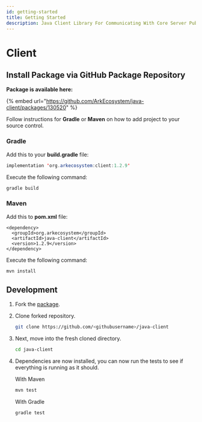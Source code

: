 ```yaml
---
id: getting-started
title: Getting Started
description: Java Client Library For Communicating With Core Server Public REST API
---
```


# Client

## Install Package via GitHub Package Repository

**Package is available here:**

{% embed url="https://github.com/ArkEcosystem/java-client/packages/130520" %}

Follow instructions for **Gradle** or **Maven** on how to add project to your source control.

### Gradle

Add this to your **build.gradle** file:

```java
implementation 'org.arkecosystem:client:1.2.9'
```

Execute the following command:

```bash
gradle build
```

### Maven

Add this to **pom.xml** file:

```markup
<dependency>
  <groupId>org.arkecosystem</groupId>
  <artifactId>java-client</artifactId>
  <version>1.2.9</version>
</dependency> 
```

Execute the following command:

```bash
mvn install
```

## Development

1. Fork the [package](https://github.com/ARKEcosystem/java-client).
2. Clone forked repository.

   ```bash
   git clone https://github.com/<githubusername>/java-client
   ```

3. Next, move into the fresh cloned directory.

   ```bash
   cd java-client
   ```

4. Dependencies are now installed, you can now run the tests to see if everything is running as it should.

   With Maven

   ```bash
   mvn test
   ```

   With Gradle

   ```bash
   gradle test
   ```

